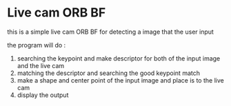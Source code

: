# Live cam ORB BF
 
this is a simple live cam ORB BF for detecting a image that the user input

the program will do :
 1. searching the keypoint and make descriptor for both of the input image and the live cam
 2. matching the descriptor and searching the good keypoint match
 3. make a shape and center point of the input image and place is to the live cam
 4. display the output
